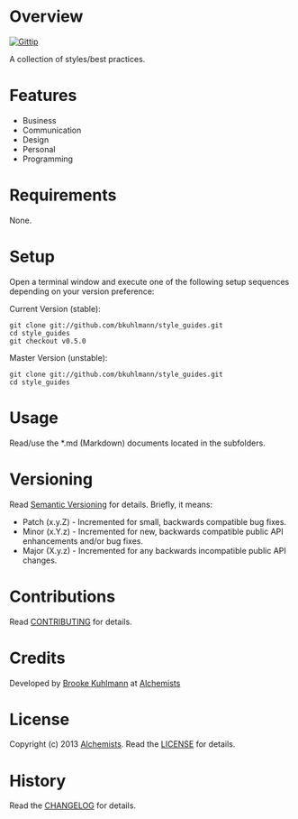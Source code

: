 # Overview

[![Gittip](http://img.shields.io/gittip/bkuhlmann.svg)](https://www.gittip.com/bkuhlmann)

A collection of styles/best practices.

# Features

- Business
- Communication
- Design
- Personal
- Programming

# Requirements

None.

# Setup

Open a terminal window and execute one of the following setup sequences depending on your version preference:

Current Version (stable):

    git clone git://github.com/bkuhlmann/style_guides.git
    cd style_guides
    git checkout v0.5.0

Master Version (unstable):

    git clone git://github.com/bkuhlmann/style_guides.git
    cd style_guides

# Usage

Read/use the *.md (Markdown) documents located in the subfolders.

# Versioning

Read [Semantic Versioning](http://semver.org) for details. Briefly, it means:

- Patch (x.y.Z) - Incremented for small, backwards compatible bug fixes.
- Minor (x.Y.z) - Incremented for new, backwards compatible public API enhancements and/or bug fixes.
- Major (X.y.z) - Incremented for any backwards incompatible public API changes.

# Contributions

Read [CONTRIBUTING](CONTRIBUTING.md) for details.

# Credits

Developed by [Brooke Kuhlmann](http://www.alchemists.io) at [Alchemists](http://www.alchemists.io)

# License

Copyright (c) 2013 [Alchemists](http://www.alchemists.io).
Read the [LICENSE](LICENSE.md) for details.

# History

Read the [CHANGELOG](CHANGELOG.md) for details.
